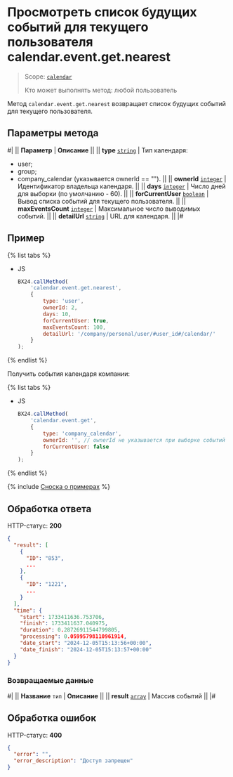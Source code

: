 # Просмотреть список будущих событий для текущего пользователя calendar.event.get.nearest

> Scope: [`calendar`](../scopes/permissions.md)
>
> Кто может выполнять метод: любой пользователь

Метод `calendar.event.get.nearest` возвращает список будущих событий для текущего пользователя.

## Параметры метода

#|
|| **Параметр** | **Описание** ||
|| **type**
[`string`](../data-types.md) | Тип календаря: 
- user; 
- group;
- company_calendar (указывается ownerId == ""). ||
|| **ownerId**
[`integer`](../data-types.md) | Идентификатор владельца календаря. ||
|| **days**
[`integer`](../data-types.md) | Число дней для выборки (по умолчанию - 60). ||
|| **forCurrentUser**
[`boolean`](../data-types.md) | Вывод списка событий для текущего пользователя. ||
|| **maxEventsCount**
[`integer`](../data-types.md) | Максимальное число выводимых событий. ||
|| **detailUrl**
[`string`](../data-types.md) | URL для календаря. ||
|#

## Пример

{% list tabs %}

- JS

    ```js
    BX24.callMethod(
        'calendar.event.get.nearest',
        {
            type: 'user',
            ownerId: 2,
            days: 10,
            forCurrentUser: true,
            maxEventsCount: 100,
            detailUrl: '/company/personal/user/#user_id#/calendar/'
        }
    );
    ```

{% endlist %}

Получить события календаря компании:

{% list tabs %}

- JS

    ```js
    BX24.callMethod(
        'calendar.event.get',
        {
            type: 'company_calendar',
            ownerId: '', // ownerId не указывается при выборке событий календаря компании. Он пустой для всех событий такого типа.
            forCurrentUser: false
        }
    );
    ```

{% endlist %}

{% include [Сноска о примерах](../../_includes/examples.md) %}

## Обработка ответа

HTTP-статус: **200**

```json
{
  "result": [
    {
      "ID": "853",
      ...
    },
    {
      "ID": "1221",
      ...
    }
  ],
  "time": {
    "start": 1733411636.753706,
    "finish": 1733411637.040975,
    "duration": 0.28726911544799805,
    "processing": 0.05995798110961914,
    "date_start": "2024-12-05T15:13:56+00:00",
    "date_finish": "2024-12-05T15:13:57+00:00"
  }
}
```

### Возвращаемые данные

#|
|| **Название**
`тип` | **Описание** ||
|| **result**
[`array`](../data-types.md) | Массив событий ||
|#

## Обработка ошибок

HTTP-статус: **400**

```json
{
  "error": "",
  "error_description": "Доступ запрещен"
}
```